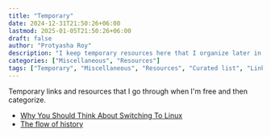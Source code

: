```yaml
---
title: "Temporary"
date: 2024-12-31T21:50:26+06:00
lastmod: 2025-01-05T21:50:26+06:00
draft: false
author: "Protyasha Roy"
description: "I keep temporary resources here that I organize later in a specific category."
categories: ["Miscellaneous", "Resources"]
tags: ["Temporary", "Miscellaneous", "Resources", "Curated list", "Links", "References"]
---
```

Temporary links and resources that I go through when I'm free and then categorize.
- [Why You Should Think About Switching To Linux](https://youtu.be/v-Cy7eZj-YI)
- [The flow of history](https://www.flowofhistory.com/)
